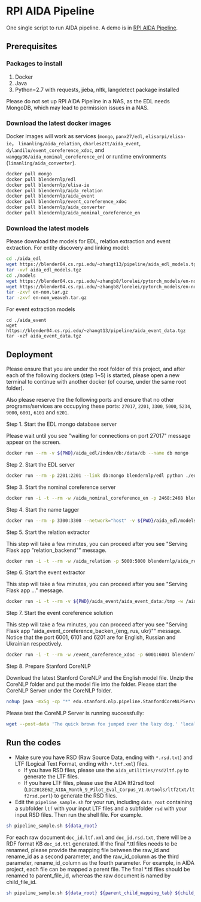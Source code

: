 # RPI AIDA Pipeline
One single script to run AIDA pipeline. A demo is in [RPI AIDA Pipeline](https://blender04.cs.rpi.edu/~lim22/aida_api/extraction.html).

## Prerequisites
### Packages to install
1. Docker
2. Java
3. Python=2.7 with requests, jieba, nltk, langdetect package installed

Please do not set up RPI AIDA Pipeline in a NAS, as the EDL needs MongoDB, which may lead to permission issues in a NAS.

### Download the latest docker images
Docker images will work as services (`mongo`, `panx27/edl`, `elisarpi/elisa-ie`， `limanling/aida_relation`, `charlesztt/aida_event`,  `dylandilu/event_coreference_xdoc`, and `wangqy96/aida_nominal_coreference_en`) or runtime environments (`limanling/aida_converter`).
```bash
docker pull mongo
docker pull blendernlp/edl
docker pull blendernlp/elisa-ie
docker pull blendernlp/aida_relation
docker pull blendernlp/aida_event
docker pull blendernlp/event_coreference_xdoc
docker pull blendernlp/aida_converter
docker pull blendernlp/aida_nominal_coreference_en
```

### Download the latest models
Please download the models for EDL, relation extraction and event extraction.
For entity discovery and linking model:
```bash
cd ./aida_edl
wget https://blender04.cs.rpi.edu/~zhangt13/pipeline/aida_edl_models.tgz
tar -xvf aida_edl_models.tgz
cd ./models
wget https://blender04.cs.rpi.edu/~zhangb8/lorelei/pytorch_models/en-nom.tar.gz
wget https://blender04.cs.rpi.edu/~zhangb8/lorelei/pytorch_models/en-nom_weaveh.tar.gz
tar -zxvf en-nom.tar.gz
tar -zxvf en-nom_weaveh.tar.gz
```
For event extraction models
```
cd ./aida_event
wget https://blender04.cs.rpi.edu/~zhangt13/pipeline/aida_event_data.tgz
tar -xzf aida_event_data.tgz
```

## Deployment
Please ensure that you are under the root folder of this project, and after each of the following dockers (step 1~5) is started, please open a new terminal to continue with another docker (of course, under the same root folder).

Also please reserve the the following ports and ensure that no other programs/services are occupying these ports: `27017`, `2201`, `3300`, `5000`, `5234`, `9000`, `6001`, `6101` and `6201`.

Step 1. Start the EDL mongo database server

Please wait until you see "waiting for connections on port 27017" message appear on the screen.

```bash
docker run --rm -v ${PWD}/aida_edl/index/db:/data/db --name db mongo
```

Step 2. Start the EDL server
```bash
docker run --rm -p 2201:2201 --link db:mongo blendernlp/edl python ./edl/api/web.py 2201
```

Step 3. Start the nominal coreference server
```bash
docker run -i -t --rm -w /aida_nominal_coreference_en -p 2468:2468 blendernlp/aida_nominal_coreference_en python nominal_backend.py
```

Step 4. Start the name tagger
```bash
docker run --rm -p 3300:3300 --network="host" -v ${PWD}/aida_edl/models/:/usr/src/app/data/name_tagger/pytorch_models -ti blendernlp/elisa-ie /usr/src/app/lorelei_demo/run.py --preload --in_domain
```

Step 5. Start the relation extractor

This step will take a few minutes, you can proceed after you see "Serving Flask app "relation_backend"" message.
```bash
docker run -i -t --rm -w /aida_relation -p 5000:5000 blendernlp/aida_relation python relation_backend.py
```

Step 6. Start the event extractor

This step will take a few minutes, you can proceed after you see "Serving Flask app ..." message.
```bash
docker run -i -t --rm -v ${PWD}/aida_event/aida_event_data:/tmp -w /aida_event -p 5234:5234 blendernlp/aida_event python gail_event.py
```

Step 7. Start the event coreference solution

This step will take a few minutes, you can proceed after you see "Serving Flask app "aida_event_coreference_backen_{eng, rus, ukr}"" message. Notice that the port 6001, 6101 and 6201 are for English, Russian and Ukrainian respectively.
```bash
docker run -i -t --rm -w /event_coreference_xdoc -p 6001:6001 blendernlp/event_coreference_xdoc python aida_event_coreference_backen_eng.py
```

Step 8. Prepare Stanford CoreNLP

Download the latest Stanford CoreNLP and the English model file. Unzip the CoreNLP folder and put the model file into the folder. Please start the CoreNLP Server under the CoreNLP folder.

```bash
nohup java -mx5g -cp "*" edu.stanford.nlp.pipeline.StanfordCoreNLPServer -port 9000 -timeout 150000 -annotators tokenize,ssplit,pos,lemma,ner,regexner,depparse,entitymentions -outputFormat json > corenlp.log 2>&1 &
```

Please test the CoreNLP Server is running successfully:
```bash
wget --post-data 'The quick brown fox jumped over the lazy dog.' 'localhost:9000/?properties={"annotators":"tokenize,ssplit,pos,lemma,ner,regexner,depparse,entitymentions","outputFormat":"json"}'
```
<!-- Run Stanford CoreNLP using Docker.
```bash
docker pull graham3333/corenlp-complete
docker run -itd -p 9000:9000 --name corenlp graham3333/corenlp-complete
wget --post-data 'The quick brown fox jumped over the lazy dog.' 'localhost:9000/?properties={"annotators":"tokenize,ssplit,pos,lemma,ner,regexner,depparse,entitymentions","outputFormat":"json"}'
```-->

## Run the codes
* Make sure you have RSD (Raw Source Data, ending with `*.rsd.txt`) and LTF (Logical Text Format, ending with `*.ltf.xml`) files. 
	* If you have RSD files, please use the `aida_utilities/rsd2ltf.py` to generate the LTF files. 
	* If you have LTF files, please use the AIDA ltf2rsd tool (`LDC2018E62_AIDA_Month_9_Pilot_Eval_Corpus_V1.0/tools/ltf2txt/ltf2rsd.perl`) to generate the RSD files. 
* Edit the `pipeline_sample.sh` for your run, including `data_root` containing a subfolder `ltf` with your input LTF files and a subfolder `rsd` with your input RSD files. Then run the shell file. For example.
```bash
sh pipeline_sample.sh ${data_root}
```
For each raw document `doc_id.ltf.xml` and `doc_id.rsd.txt`, there will be a RDF format KB `doc_id.ttl` generated. 
If the final *.ttl files needs to be renamed, please provide the mapping file between the raw_id and rename_id as a second parameter, and the raw_id_column as the third parameter, rename_id_column as the fourth parameter.
For example, in AIDA project, each file can be mapped a parent file. The final *.ttl files should be renamed to parent_file_id, whereas the raw document is named by child_file_id. 
```bash
sh pipeline_sample.sh ${data_root} ${parent_child_mapping_tab} ${child_column} ${parent_column}
```
